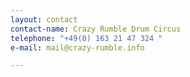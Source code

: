 ```yaml
---
layout: contact
contact-name: Crazy Rumble Drum Circus
telephone: "+49(0) 163 21 47 324 "
e-mail: mail@crazy-rumble.info

---
```

